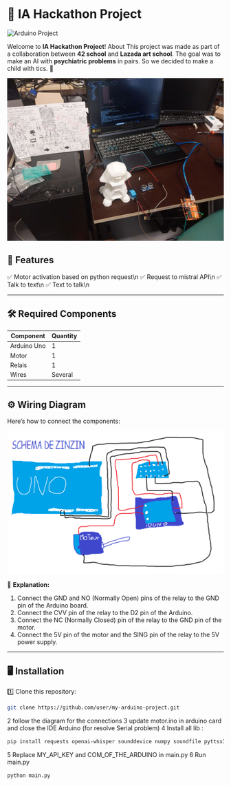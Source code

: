 # 🚀 IA Hackathon Project

![Arduino Project](images/project.png)

Welcome to **IA Hackathon Project**! About
This project was made as part of a collaboration between **42 school** and **Lazada art school**. The goal was to make an AI with **psychiatric problems** in pairs. So we decided to make a child with tics. 🎯

![Photo](assets/images/project.jpg)

## 📌 Features  
✅ Motor activation based on python request\n
✅ Request to mistral API\n
✅ Talk to text\n
✅ Text to talk\n

---

## 🛠️ Required Components
| Component       | Quantity |
|-----------------|----------|
| Arduino Uno     | 1        |
| Motor           | 1        |
| Relais          | 1        |
| Wires           | Several  |

---

## ⚙️ Wiring Diagram
Here’s how to connect the components:  

![Schemat](assets/images/schema.png)

📌 **Explanation:**  
1. Connect the GND and NO (Normally Open) pins of the relay to the GND pin of the Arduino board.
2. Connect the CVV pin of the relay to the D2 pin of the Arduino.
3. Connect the NC (Normally Closed) pin of the relay to the GND pin of the motor.
4. Connect the 5V pin of the motor and the SING pin of the relay to the 5V power supply.

---

## 🖥️ Installation
1️⃣ Clone this repository:
```sh
git clone https://github.com/user/my-arduino-project.git
```
2 follow the diagram for the connections
3 update motor.ino in arduino card and close the IDE Arduino (for resolve Serial problem)
4 Install all lib :
```sh
pip install requests openai-whisper sounddevice numpy soundfile pyttsx3 pygame pyserial
```
5 Replace MY_API_KEY and COM_OF_THE_ARDUINO in main.py
6 Run main.py
```sh
python main.py
```


